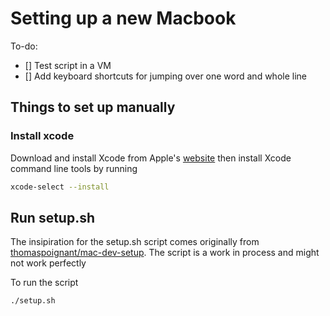 # Setting up a new Macbook

To-do:

- [] Test script in a VM
- [] Add keyboard shortcuts for jumping over one word and whole line

## Things to set up manually

### Install xcode

Download and install Xcode from Apple's [website](https://developer.apple.com/xcode/) then install Xcode command line tools by running

```bash
xcode-select --install
```

## Run setup.sh

The insipiration for the setup.sh script comes originally from [thomaspoignant/mac-dev-setup](https://github.com/thomaspoignant/mac-dev-setup).
The script is a work in process and might not work perfectly 

To run the script

```bash
./setup.sh
```